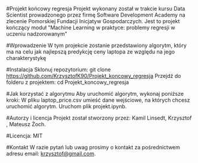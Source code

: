 #Projekt końcowy regresja
Projekt wykonany został w trakcie kursu Data Scientist prowadzonego przez firmę Software Development Academy na zlecenie Pomorskiej Fundacji Inicjatyw Gospodarczych.
Jest to projekt kończący moduł "Machine Learning w praktyce: problemy regresji w uczeniu nadzorowanym"

#Wprowadzenie
W tym projekcie zostanie przedstawiony algorytm, który ma na celu jak najlepszą predykcję ceny laptopa ze względu na jego charakterystykę

#Instalacja
Sklonuj repozytorium: git clone https://github.com/KrzysztofK90/Projekt_koncowy_regresja
Przejdź do folderu z projektem: cd Projekt_koncowy_regresja

#Jak korzystać z algorytmu
Aby uruchomić algorytm, wykonaj poniższe kroki:
W pliku laptop_price.csv umieść dane wejściowe, na których chcesz uruchomić algorytm.
Uruchom plik projekt.ipynb.

#Autorzy i licencja
Projekt został stworzony przez: 
Kamil Linsedt,
Krzysztof ,
Mateusz Żoch.

#Licencja: MIT

#Kontakt
W razie pytań lub uwag prosimy o kontakt za pośrednictwem adresu email: krzysztof@gmail.com.
